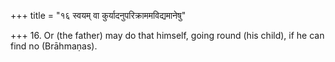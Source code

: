 +++
title = "१६ स्वयम् वा कुर्यादनुपरिक्राममविद्यमानेषु"

+++
16. Or (the father) may do that himself, going round (his child), if he can find no (Brāhmaṇas).
